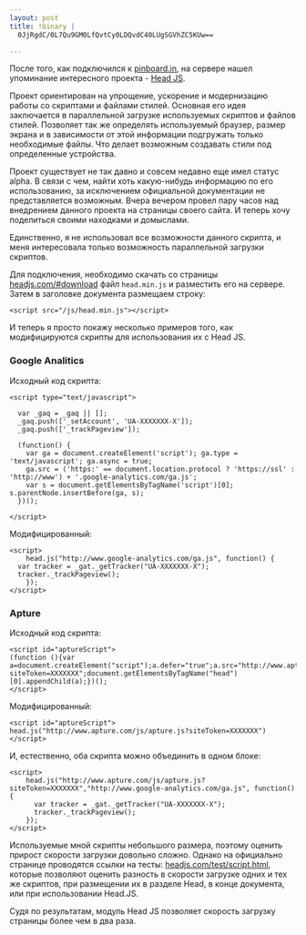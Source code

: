 ```yaml
--- 
layout: post
title: !binary |
  0JjRgdC/0L7Qu9GM0LfQvtCy0LDQvdC40LUgSGVhZC5KUw==

---
```

После того, как подключился к <a href="http://pinboard.in/u:juev" rel="nofollow">pinboard.in</a>, на сервере нашел упоминание интересного проекта - <a href="http://headjs.com/" rel="nofollow">Head JS</a>. 

Проект ориентирован на упрощение, ускорение и модернизацию работы со скриптами и файлами стилей. Основная его идея заключается в параллельной загрузке используемых скриптов и файлов стилей. Позволяет так же определять используемый браузер, размер экрана и в зависимости от этой информации подгружать только необходимые файлы. Что делает возможным создавать стили под определенные устройства.

Проект существует не так давно и совсем недавно еще имел статус alpha. В связи с чем, найти хоть какую-нибудь информацию по его использованию, за исключением официальной документации не представляется возможным. Вчера вечером провел пару часов над внедрением данного проекта на страницы своего сайта. И теперь хочу поделиться своими находками и домыслами.

Единственно, я не использовал все возможности данного скрипта, и меня интересовала только возможность параллельной загрузки скриптов.

Для подключения, необходимо скачать со страницы <a href="http://headjs.com/#download" rel="nofollow">headjs.com/#download</a> файл <code>head.min.js</code> и разместить его на сервере. Затем в заголовке документа размещаем строку:

    <script src="/js/head.min.js"></script>

И теперь я просто покажу несколько примеров того, как модифицируются скрипты для использования их с Head JS.

<h3>Google Analitics</h3>
Исходный код скрипта:

    <script type="text/javascript">

      var _gaq = _gaq || [];
      _gaq.push(['_setAccount', 'UA-XXXXXXX-X']);
      _gaq.push(['_trackPageview']);

      (function() {
        var ga = document.createElement('script'); ga.type = 'text/javascript'; ga.async = true;
        ga.src = ('https:' == document.location.protocol ? 'https://ssl' : 'http://www') + '.google-analytics.com/ga.js';
        var s = document.getElementsByTagName('script')[0]; s.parentNode.insertBefore(ga, s);
      })();

    </script>

Модифицированный:

    <script>
        head.js("http://www.google-analytics.com/ga.js", function() {		 
      var tracker = _gat._getTracker("UA-XXXXXXX-X");
      tracker._trackPageview();		 
        });
    </script>

<h3>Apture</h3>
Исходный код скрипта:

    <script id="aptureScript">
    (function (){var a=document.createElement("script");a.defer="true";a.src="http://www.apture.com/js/apture.js?siteToken=XXXXXXX";document.getElementsByTagName("head")[0].appendChild(a);})();
    </script>

Модифицированный:

    <script id="aptureScript">
    head.js("http://www.apture.com/js/apture.js?siteToken=XXXXXXX")
    </script>

И, естественно, оба скрипта можно объединить в одном блоке:

    <script>
        head.js("http://www.apture.com/js/apture.js?siteToken=XXXXXXX","http://www.google-analytics.com/ga.js", function() {		 
          var tracker = _gat._getTracker("UA-XXXXXXX-X");
          tracker._trackPageview();		 
        });
    </script>

Используемые мной скрипты небольшого размера, поэтому оценить прирост скорости загрузки довольно сложно. Однако на официально странице проводятся ссылки на тесты: <a href="http://headjs.com/test/script.html" rel="nofollow">headjs.com/test/script.html</a>, которые позволяют оценить разность в скорости загрузке одних и тех же скриптов, при размещении их в разделе Head, в конце документа, или при использовании Head.JS. 

Судя по результатам, модуль Head JS позволяет скорость загрузку страницы более чем в два раза.

